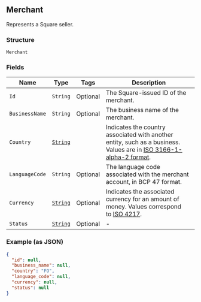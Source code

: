 ## Merchant

Represents a Square seller.

### Structure

`Merchant`

### Fields

| Name | Type | Tags | Description |
|  --- | --- | --- | --- |
| `Id` | `String` | Optional | The Square-issued ID of the merchant. |
| `BusinessName` | `String` | Optional | The business name of the merchant. |
| `Country` | [`String`](/doc/models/country.md) |  | Indicates the country associated with another entity, such as a business.<br>Values are in [ISO 3166-1-alpha-2 format](http://www.iso.org/iso/home/standards/country_codes.htm). |
| `LanguageCode` | `String` | Optional | The language code associated with the merchant account, in BCP 47 format. |
| `Currency` | [`String`](/doc/models/currency.md) | Optional | Indicates the associated currency for an amount of money. Values correspond<br>to [ISO 4217](https://wikipedia.org/wiki/ISO_4217). |
| `Status` | [`String`](/doc/models/merchant-status.md) | Optional | - |

### Example (as JSON)

```json
{
  "id": null,
  "business_name": null,
  "country": "FO",
  "language_code": null,
  "currency": null,
  "status": null
}
```

